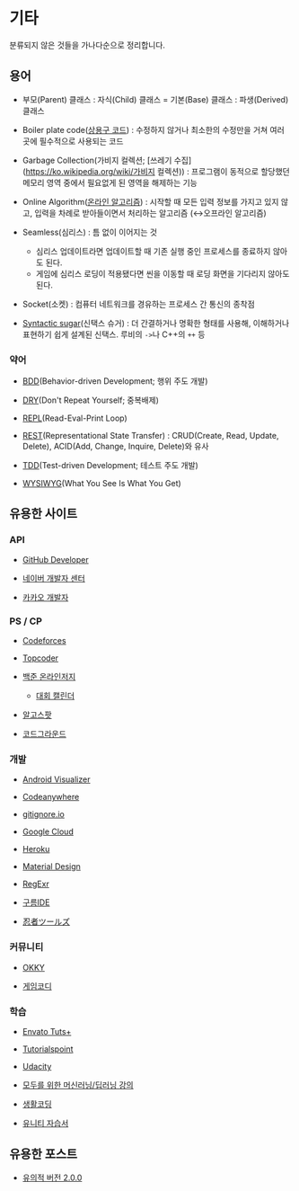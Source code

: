 # 기타

분류되지 않은 것들을 가나다순으로 정리합니다.


## 용어

* 부모(Parent) 클래스 : 자식(Child) 클래스 = 기본(Base) 클래스 : 파생(Derived) 클래스

* Boiler plate code([상용구 코드](https://ko.wikipedia.org/wiki/%EC%83%81%EC%9A%A9%EA%B5%AC_%EC%BD%94%EB%93%9C)) : 수정하지 않거나 최소한의 수정만을 거쳐 여러 곳에 필수적으로 사용되는 코드

* Garbage Collection(가비지 컬렉션; [쓰레기 수집](https://ko.wikipedia.org/wiki/가비지 컬렉션)) : 프로그램이 동적으로 할당했던 메모리 영역 중에서 필요없게 된 영역을 해제하는 기능

* Online Algorithm([온라인 알고리즘](https://ko.wikipedia.org/wiki/%EC%98%A8%EB%9D%BC%EC%9D%B8_%EC%95%8C%EA%B3%A0%EB%A6%AC%EC%A6%98)) : 시작할 때 모든 입력 정보를 가지고 있지 않고, 입력을 차례로 받아들이면서 처리하는 알고리즘 (↔오프라인 알고리즘)

* Seamless(심리스) : 틈 없이 이어지는 것
  * 심리스 업데이트라면 업데이트할 때 기존 실행 중인 프로세스를 종료하지 않아도 된다.
  * 게임에 심리스 로딩이 적용됐다면 씬을 이동할 때 로딩 화면을 기다리지 않아도 된다.

* Socket(소켓) : 컴퓨터 네트워크를 경유하는 프로세스 간 통신의 종착점

* [Syntactic sugar](https://en.wikipedia.org/wiki/Syntactic_sugar)(신택스 슈거) : 더 간결하거나 명확한 형태를 사용해, 이해하거나 표현하기 쉽게 설계된 신택스. 루비의 `->`나 C++의 `++` 등

### 약어

* [BDD](https://en.wikipedia.org/wiki/Behavior-driven_development)(Behavior-driven Development; 행위 주도 개발)

* [DRY](https://ko.wikipedia.org/wiki/%EC%A4%91%EB%B3%B5%EB%B0%B0%EC%A0%9C)(Don't Repeat Yourself; 중복배제)

* [REPL](https://en.wikipedia.org/wiki/Read%E2%80%93eval%E2%80%93print_loop)(Read-Eval-Print Loop)

* [REST](https://ko.wikipedia.org/wiki/REST)(Representational State Transfer) : CRUD(Create, Read, Update, Delete), ACID(Add, Change, Inquire, Delete)와 유사

* [TDD](https://ko.wikipedia.org/wiki/%ED%85%8C%EC%8A%A4%ED%8A%B8_%EC%A3%BC%EB%8F%84_%EA%B0%9C%EB%B0%9C)(Test-driven Development; 테스트 주도  개발)

* [WYSIWYG](https://ko.wikipedia.org/wiki/%EC%9C%84%EC%A7%80%EC%9C%84%EA%B7%B8)(What You See Is What You Get)


## 유용한 사이트

### API

* [GitHub Developer](https://developer.github.com)

* [네이버 개발자 센터](https://developers.naver.com/main)

* [카카오 개발자](https://developers.kakao.com)

### PS / CP

* [Codeforces](https://codeforces.com/problemset)

* [Topcoder](https://arena.topcoder.com/index.html#/u/dashboard)

* [백준 온라인저지](https://www.acmicpc.net)

  * [대회 캘린더](https://www.acmicpc.net/calendar)

* [알고스팟](https://algospot.com/wiki/read/%EC%95%8C%EA%B3%A0%EC%8A%A4%ED%8C%9F_%EC%98%A8%EB%9D%BC%EC%9D%B8_%EC%A0%80%EC%A7%80)

* [코드그라운드](https://www.codeground.org)

### 개발

* [Android Visualizer](https://labs.udacity.com/android-visualizer)

* [Codeanywhere](https://codeanywhere.com)

* [gitignore.io](https://www.gitignore.io)

* [Google Cloud](https://cloud.google.com)

* [Heroku](https://www.heroku.com)

* [Material Design](https://material.io)

* [RegExr](http://regexr.com)

* [구름IDE](https://ide.goorm.io)

* [忍者ツールズ](https://www.ninja.co.jp)

### 커뮤니티

* [OKKY](https://okky.kr)

* [게임코디](http://www.gamecodi.com)

### 학습

* [Envato Tuts+](https://tutsplus.com)

* [Tutorialspoint](https://www.tutorialspoint.com/index.htm)

* [Udacity](https://www.udacity.com)

* [모두를 위한 머신러닝/딥러닝 강의](http://hunkim.github.io/ml)

* [생활코딩](https://opentutorials.org/course/1)

* [유니티 자습서](https://unity3d.com/kr/learn/tutorials)


## 유용한 포스트

* [유의적 버전 2.0.0](https://semver.org/lang/ko)
